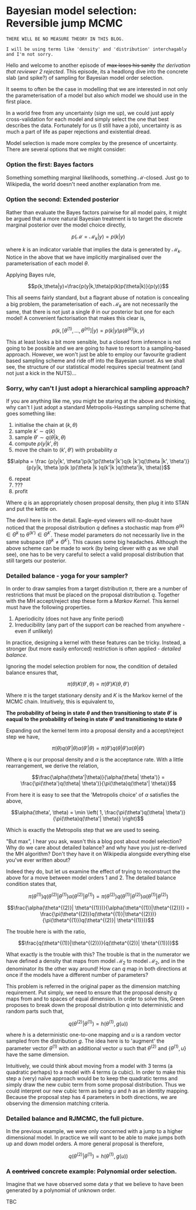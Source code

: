 # Bayesian model selection: Reversible jump MCMC

    THERE WILL BE NO MEASURE THEORY IN THIS BLOG.

    I will be using terms like 'density' and 'distribution' interchagably and I'm not sorry. 

Hello and welcome to another episode of <s>max loses his sanity</s> *the derivation that reviewer 2 rejected*. This episode, its a headlong dive into the concrete slab (and spike?) of sampling for Bayesian model order selection.

It seems to often be the case in modelling that we are interested in not only the parameterisation of a model but also *which* model we should use in the first place. 

In a world free from any uncertainty (sign me up), we could just apply cross-validation for each model and simply select the one that best describes the data. Fortunately for us (I still have a job), uncertainty is as much a part of life as paper rejections and existential dread.  

Model selection is made more complex by the presence of uncertainty. There are several options that we might consider:

### Option the first: Bayes factors

Something something marginal likelihoods, something $\mathcal{M}$-closed. Just go to Wikipedia, the world doesn't need another explanation from me.

### Option the second: Extended posterior

Rather than evaluate the Bayes factors pairwise for all model pairs, it might be argued that a more natural Bayesian treatment is to target the discrete marginal posterior over the model choice directly,

$$p(\mathcal{M} = \mathcal{M}_k|y) = p(k|y)$$

where $k$ is an indicator variable that implies the data is generated by $\mathcal{M}_k$. Notice in the above that we have implicitly marginalised over the parameterisation of each model $\theta$.

Applying Bayes rule,

$$p(k,\theta|y)=\frac{p(y|k,\theta)p(k)p(\theta|k)}{p(y)}$$

This all seems fairly standard, but a flagrant abuse of notation is concealing a big problem, the parameterisation of each $\mathcal{M}_k$ are not necessarily the same, that there is not just a single $\theta$ in our posterior but one for each model! A convenient factorisation that makes this clear is,

$$p(k, [\theta^{(1)}, ...,\theta^{(n)}]|y) = p(k|y)p(\theta^{(k)}|k,y)$$

This at least looks a bit more sensible, but a closed form inference is not going to be possible and we are going to have to resort to a sampling-based approach. However, we won't just be able to employ our favourite gradient based sampling scheme and ride off into the Bayesian sunset. As we shall see, the structure of our statistical model requires special treatment (and not just a kick in the NUTS)...

### Sorry, why can't I just adopt a hierarchical sampling approach?

If you are anything like me, you might be staring at the above and thinking, why can't I just adopt a standard Metropolis-Hastings sampling scheme that goes something like:

1) initialise the chain at ($k, \theta$) 
1) sample $k'\sim q(k)$
2) sample $\theta' \sim q(\theta|k, \theta)$
3) compute $p(y|k', \theta)$
5) move the chain to ($k', \theta'$) with probability $\alpha$ 

$$\alpha = \frac
{p(y|k', \theta')p(k')p(\theta'|k')q(k |k')q(\theta |k', \theta')}
{p(y|k, \theta  )p(k )p(\theta |k )q(k'|k )q(\theta'|k,  \theta)}$$

6) repeat
7) ???
8) profit

Where $q$ is an appropriately chosen proposal density, then plug it into STAN and put the kettle on.

The devil here is in the detail. Eagle-eyed viewers will no-doubt have noticed that the proposal distribution $q$ defines a stochastic map from $\theta^{(k)}\in \Theta^k$ to $\theta^{(k')}\in \Theta^{k'}$. These model parameters do not necessarily live in the same subspace ($\Theta^k \neq \Theta^{k'}$). This causes some big headaches. Although the above scheme can be made to work (by being clever with $q$ as we shall see), one has to be very careful to select a valid proposal distribution that still targets our posterior.   


### Detailed balance - yoga for your sampler?

In order to draw samples from a target distribution $\pi$, there are a number of restrictions that must be placed on the proposal distribution $q$. Together with the MH accept/reject step these form a *Markov Kernel*. This kernel must have the following properties.

1) Aperiodicity (does not have any finite period)
2) Irreducibility (any part of the support *can* be reached from anywhere - even if unlikely)

In practice, designing a kernel with these features can be tricky. Instead, a stronger (but more easily enforced) restriction is often applied - *detailed balance*.

Ignoring the model selection problem for now, the condition of detailed balance ensures that,

$$\pi(\theta)K(\theta', \theta)=\pi(\theta')K(\theta,\theta')$$

Where $\pi$ is the target stationary density and $K$ is the Markov kernel of the MCMC chain. Intuitively, this is equivalent to,

**The probability of being in state $\theta$ and then transitioning to state $\theta'$ is eaqual to the probability of being in state $\theta'$ and transitioning to state $\theta$**

Expanding out the kernel term into a proposal density and a accept/reject step we have,

$$\pi(\theta)q(\theta'| \theta)\alpha(\theta'| \theta)=\pi(\theta')q(\theta|\theta')\alpha(\theta|\theta')$$

Where $q$ is our proposal density and $\alpha$ is the acceptance rate. With a little rearrangement, we derive the relation,

$$\frac{\alpha(\theta'|\theta)}{\alpha(\theta| \theta')} = \frac{\pi(\theta')q(\theta| \theta')}{\pi(\theta)q(\theta'| \theta)}$$

From here it is easy to see that the 'Metropolis choice' of $\alpha$ satisfies the above,

$$\alpha(\theta', \theta) = \min \left( 1,  \frac{\pi(\theta')q(\theta| \theta')}{\pi(\theta)q(\theta'| \theta)} \right)$$

Which is exactly the Metropolis step that we are used to seeing.

"But max", I hear you ask, wasn't this a blog post about model selection? Why do we care about detailed balance? and why have you just re-derived the MH algorithm? Don't they have it on Wikipedia alongside everything else you've ever written about?

Indeed they do, but let us examine the effect of trying to reconstruct the above for a move between model orders 1 and 2. The detailed balance condition states that,

$$\pi(\theta^{(1)})q(\theta^{(2)}| \theta^{(1)})\alpha(\theta^{(2)}| \theta^{(1)})=\pi(\theta^{(2)})q(\theta^{(1)}|\theta^{(2)})\alpha(\theta^{(1)}|\theta^{(2)})$$

$$\frac{\alpha(\theta^{(2)}| \theta^{(1)})}{\alpha(\theta^{(1)}|\theta^{(2)})} = \frac{\pi(\theta^{(2)})q(\theta^{(1)}|\theta^{(2)})}{\pi(\theta^{(1)})q(\theta^{(2)}| \theta^{(1)})}$$

The trouble here is with the ratio,

$$\frac{q(\theta^{(1)}|\theta^{(2)})}{q(\theta^{(2)}| \theta^{(1)})}$$

What exactly is the trouble with this? The trouble is that in the numerator we have defined a density that maps from model $\mathcal{M}_2$ to model $\mathcal{M}_2$, and in the denominator its the other way around! How can $q$ map in both directions at once if the models have a different number of parameters?

This problem is referred in the original paper as the dimension matching requirement. Put simply, we need to ensure that the proposal density $q$ maps from and to spaces of equal dimension. In order to solve this, Green proposes to break down the proposal distribution $q$ into deterministic and random parts such that,

$$q(\theta^{(2)} |\theta^{(1)}) = h(\theta^{(1)}, g(u))$$

where $h$ is a deterministic one-to-one mapping and $u$ is a random vector sampled from the distribution $g$. The idea here is to 'augment' the parameter vector $\theta^{(1)}$ with an additional vector $u$ such that $\theta^{(2)}$ and $\{\theta^{(1)}, u\}$ have the same dimension. 

Intuitively, we could think about moving from a model with 3 terms (a quadratic perhaps) to a model with 4 terms (a cubic). In order to make this step a (very) naïve approach would be to keep the quadratic terms and simply draw the new cubic term from some proposal distribution. Thus we could interpret our new cubic term as being $u$ and $h$ as an identity mapping. Because the proposal step has 4 parameters in both directions, we are observing the dimension matching criteria.

### Detailed balance and RJMCMC, the full picture.

In the previous example, we were only concerned with a jump to a higher dimensional model. In practice we will want to be able to make jumps both up and down model orders. A more general proposal is therefore,

$$q(\theta^{(2)} |\theta^{(1)}) = h(\theta^{(1)}, g(u))$$


### A <s>contrived</s> concrete example: Polynomial order selection. 

Imagine that we have observed some data $y$ that we believe to have been generated by a polynomial of unknown order.

TBC
